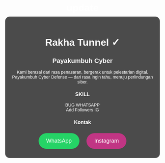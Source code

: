 # update
<!DOCTYPE html>
<html lang="id">
<head>
    <meta charset="UTF-8">
    <title>Rakha Tunnel - Payakumbuh Cyber</title>
    <style>
        body {
            background: url('https://i.ibb.co/qjRmnRQ/bg.jpg') no-repeat center center fixed;
            background-size: cover;
            font-family: Arial, sans-serif;
            color: white;
            text-align: center;
            padding-top: 50px;
        }
        .container {
            background-color: rgba(0,0,0,0.7);
            padding: 20px;
            border-radius: 15px;
            display: inline-block;
        }
        h1 {
            font-size: 32px;
            margin-bottom: 10px;
        }
        .btn {
            display: inline-block;
            margin: 10px;
            padding: 15px 25px;
            font-size: 18px;
            border-radius: 30px;
            text-decoration: none;
            color: white;
        }
        .wa { background-color: #25D366; }
        .ig { background-color: #C13584; }
    </style>
</head>
<body>
    <div class="container">
        <h1>Rakha Tunnel ✓</h1>
        <h2>Payakumbuh Cyber</h2>
        <p>Kami berasal dari rasa penasaran, bergerak untuk pelestarian digital.<br>
        Payakumbuh Cyber Defense — dari rasa ingin tahu, menuju perlindungan siber.</p>
        <h3>SKILL</h3>
        <ul style="list-style:none; padding:0;">
            <li>BUG WHATSAPP</li>
            <li>Add Followers IG</li>
        </ul>
        <h3>Kontak</h3>
        <a class="btn wa" href="https://wa.me/62xxxxxxxxxx" target="_blank">WhatsApp</a>
        <a class="btn ig" href="https://instagram.com/usernamekamu" target="_blank">Instagram</a>
    </div>
</body>
</html>
